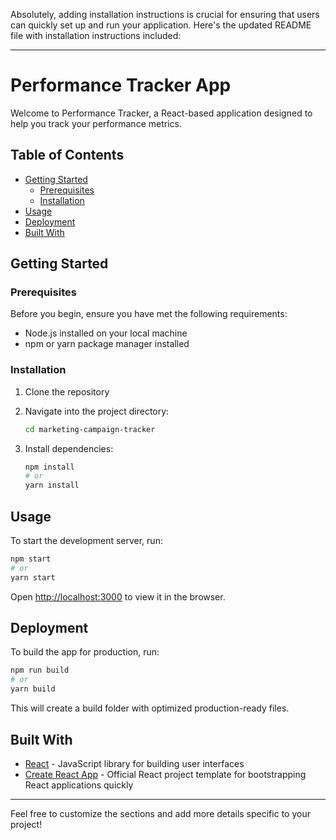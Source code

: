 Absolutely, adding installation instructions is crucial for ensuring that users can quickly set up and run your application. Here's the updated README file with installation instructions included:

---

# Performance Tracker App

Welcome to Performance Tracker, a React-based application designed to help you track your performance metrics.

## Table of Contents

- [Getting Started](#getting-started)
  - [Prerequisites](#prerequisites)
  - [Installation](#installation)
- [Usage](#usage)
- [Deployment](#deployment)
- [Built With](#built-with)

## Getting Started

### Prerequisites

Before you begin, ensure you have met the following requirements:

- Node.js installed on your local machine
- npm or yarn package manager installed

### Installation

1. Clone the repository

2. Navigate into the project directory:

   ```bash
   cd marketing-campaign-tracker
   ```

3. Install dependencies:

   ```bash
   npm install
   # or
   yarn install
   ```

## Usage

To start the development server, run:

```bash
npm start
# or
yarn start
```

Open [http://localhost:3000](http://localhost:3000) to view it in the browser.

## Deployment

To build the app for production, run:

```bash
npm run build
# or
yarn build
```

This will create a build folder with optimized production-ready files.

## Built With

- [React](https://reactjs.org/) - JavaScript library for building user interfaces
- [Create React App](https://create-react-app.dev/) - Official React project template for bootstrapping React applications quickly


---

Feel free to customize the sections and add more details specific to your project!